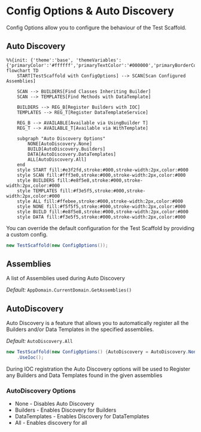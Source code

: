 # Config Options & Auto Discovery

Config Options allow you to configure the behaviour of the Test Scaffold.

## Auto Discovery

```mermaid
%%{init: {'theme':'base', 'themeVariables': {'primaryColor':'#ffffff','primaryTextColor':'#000000','primaryBorderColor':'#000000','lineColor':'#000000','secondaryColor':'#f0f0f0','tertiaryColor':'#ffffff'}}}%%
flowchart TD
    START[TestScaffold with ConfigOptions] --> SCAN[Scan Configured Assemblies]

    SCAN --> BUILDERS[Find Classes Inheriting Builder]
    SCAN --> TEMPLATES[Find Methods with DataTemplate]

    BUILDERS --> REG_B[Register Builders with IOC]
    TEMPLATES --> REG_T[Register DataTemplateService]

    REG_B --> AVAILABLE[Available via UsingBuilder T]
    REG_T --> AVAILABLE_T[Available via WithTemplate]

    subgraph "Auto Discovery Options"
        NONE[AutoDiscovery.None]
        BUILD[AutoDiscovery.Builders]
        DATA[AutoDiscovery.DataTemplates]
        ALL[AutoDiscovery.All]
    end
    style START fill:#e3f2fd,stroke:#000,stroke-width:2px,color:#000
    style SCAN fill:#fff3e0,stroke:#000,stroke-width:2px,color:#000
    style BUILDERS fill:#e8f5e8,stroke:#000,stroke-width:2px,color:#000
    style TEMPLATES fill:#f3e5f5,stroke:#000,stroke-width:2px,color:#000
    style ALL fill:#ffebee,stroke:#000,stroke-width:2px,color:#000
    style NONE fill:#f5f5f5,stroke:#000,stroke-width:2px,color:#000
    style BUILD fill:#e8f5e8,stroke:#000,stroke-width:2px,color:#000
    style DATA fill:#f3e5f5,stroke:#000,stroke-width:2px,color:#000
```

You can override the default configuration for the Test Scaffold by providing a custom config.
```csharp
new TestScaffold(new ConfigOptions());
```

## Assemblies
A list of Assemblies used during Auto Discovery

*Default:* `AppDomain.CurrentDomain.GetAssemblies()`

## AutoDiscovery
Auto Discovery is a feature that allows you to automatically register all the Builders and/or Data Templates in the specified assemblies.

*Default:* `AutoDiscovery.All`

```csharp
new TestScaffold(new ConfigOptions() {AutoDiscovery = AutoDiscovery.None})
    .UseIoc();
```

During IOC registration the Auto Discovery options will be used to Register any Builders and Data Templates found in the given assemblies

### AutoDiscovery Options
* None - Disables Auto Discovery
* Builders - Enables Discovery for Builders
* DataTemplates - Enables Discovery for DataTemplates
* All - Enables discovery for all

###
